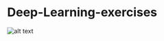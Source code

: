 # Deep-Learning-exercises
![alt text](https://github.com/EdenMelaku/Deep-Learning-exercises-from-scratch/blob/master/Coursera%205NWQHFFE3ZNT-1.jpg)
